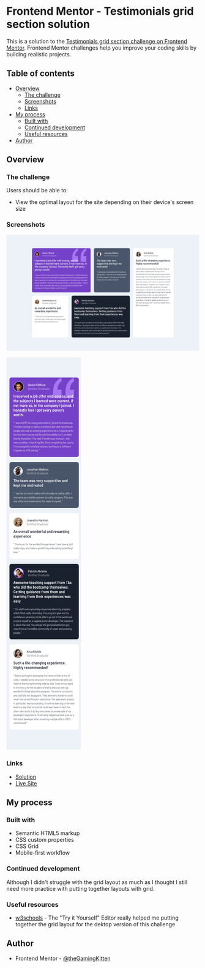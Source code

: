 # Frontend Mentor - Testimonials grid section solution

This is a solution to the [Testimonials grid section challenge on Frontend Mentor](https://www.frontendmentor.io/challenges/testimonials-grid-section-Nnw6J7Un7). Frontend Mentor challenges help you improve your coding skills by building realistic projects. 

## Table of contents

- [Overview](#overview)
  - [The challenge](#the-challenge)
  - [Screenshots](#screenshots)
  - [Links](#links)
- [My process](#my-process)
  - [Built with](#built-with)
  - [Continued development](#continued-development)
  - [Useful resources](#useful-resources)
- [Author](#author)

## Overview

### The challenge

Users should be able to:

- View the optimal layout for the site depending on their device's screen size

### Screenshots

![](./screenshot.jpg)

![](./screenshot_mobile.jpg)

### Links

- [Solution](https://github.com/theGamingKitten/testimonials-grid-section-main)
- [Live Site](https://thegamingkitten.github.io/testimonials-grid-section-main/)

## My process

### Built with

- Semantic HTML5 markup
- CSS custom properties
- CSS Grid
- Mobile-first workflow

### Continued development

Although I didn't struggle with the grid layout as much as I thought I still need more practice with putting together layouts with grid.

### Useful resources

- [w3schools](https://www.w3schools.com/cssref/pr_grid.php) - The "Try it Yourself" Editor really helped me putting together the grid layout for the dektop version of this challenge

## Author

- Frontend Mentor - [@theGamingKitten](https://www.frontendmentor.io/profile/theGamingKitten)
